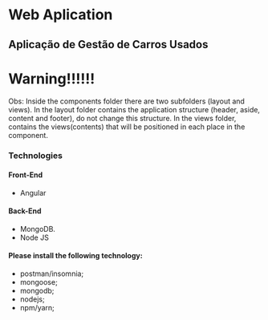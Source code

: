 # Web Aplication

## Aplicação de Gestão de Carros Usados

# Warning!!!!!!
Obs: Inside the components folder there are two subfolders (layout and views). In the layout folder contains the application structure (header, aside, content and footer), do not change this structure. In the views folder, contains the views(contents) that will be positioned in each place in the component. 

### Technologies

#### Front-End
* Angular

#### Back-End
* MongoDB.
* Node JS

#### Please install the following technology:
* postman/insomnia;
* mongoose;
* mongodb;
* nodejs;
* npm/yarn;
